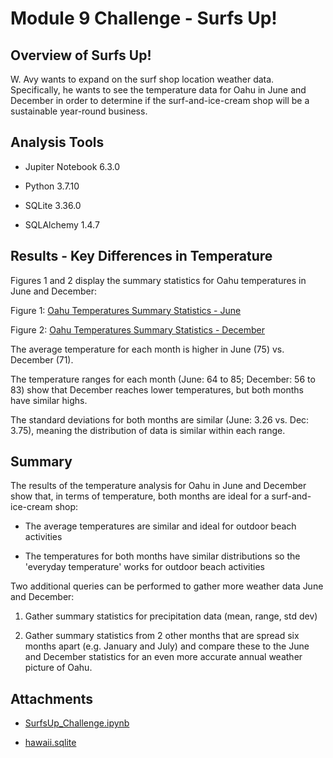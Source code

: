 # Module 9 Challenge - Surfs Up!

## Overview of Surfs Up!
W. Avy wants to expand on the surf shop location weather data. Specifically, he wants to see the temperature data for Oahu in June and December in order to determine if the surf-and-ice-cream shop will be a sustainable year-round business.


## Analysis Tools

- Jupiter Notebook 6.3.0

- Python 3.7.10

- SQLite 3.36.0

- SQLAlchemy 1.4.7


## Results - Key Differences in Temperature

Figures 1 and 2 display the summary statistics for Oahu temperatures in June and December:

Figure 1: [Oahu Temperatures Summary Statistics - June](https://github.com/pmoores/surfs_up/blob/main/Resources/Oahu%20Temperatures%20Summary%20Stats%20-%20June.png)

Figure 2: [Oahu Temperatures Summary Statistics - December](https://github.com/pmoores/surfs_up/blob/main/Resources/Oahu%20Temperatures%20Summary%20Stats%20-%20Dec.png)

The average temperature for each month is higher in June (75) vs. December (71).

The temperature ranges for each month (June: 64 to 85; December: 56 to 83) show that December reaches lower temperatures, but both months have similar highs. 

The standard deviations for both months are similar (June: 3.26 vs. Dec: 3.75), meaning the distribution of data is similar within each range.


## Summary

The results of the temperature analysis for Oahu in June and December show that, in terms of temperature, both months are ideal for a surf-and-ice-cream shop: 

 - The average temperatures are similar and ideal for outdoor beach activities

-  The temperatures for both months have similar distributions so the 'everyday temperature' works for outdoor beach activities

Two additional queries can be performed to gather more weather data June and December:

1. Gather summary statistics for precipitation data (mean, range, std dev)

2. Gather summary statistics from 2 other months that are spread six months apart (e.g. January and July) and compare these to the June and December statistics for an even more accurate annual weather picture of Oahu.



## Attachments

- [SurfsUp_Challenge.ipynb](https://github.com/pmoores/surfs_up/blob/main/SurfsUp_Challenge.ipynb)

- [hawaii.sqlite](https://github.com/pmoores/surfs_up/blob/main/hawaii.sqlite)

